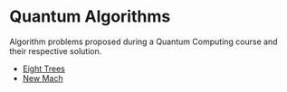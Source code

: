 # Quantum Algorithms

Algorithm problems proposed during a Quantum Computing course and their respective solution.

- [Eight Trees](./eight_trees/)
- [New Mach](./new_mach/)
